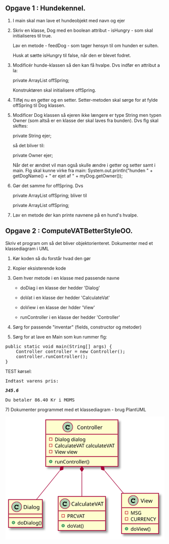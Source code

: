 ## Opgave 1 : Hundekennel.
1) I main skal man lave et hundeobjekt med navn og ejer
2) Skriv en klasse, Dog med en boolean attribut - isHungry - som skal initialiseres til true.
   
   Lav en metode - feedDog - som tager hensyn til om hunden er sulten.
   
   Husk at sætte isHungry til false, når den er blevet fodret.
3) Modificér hunde-klassen så den kan få hvalpe. Dvs indfør en attribut a la:
   
   private ArrayList<String> offSpring;
   
   Konstruktøren skal initialisere offSpring.
4) Tilføj nu en getter og en setter. Setter-metoden skal sørge for at fylde
   offSpring til Dog klassen.
5) Modificer  Dog klassen så ejeren ikke længere er type String men typen Owner
   (som altså er en klasse der skal laves fra bunden). Dvs flg skal skiftes:
   
   private String ejer;
   
   så det bliver til:
   
   private Owner ejer;
   
   Når det er ændret vil man også skulle ændre i getter og setter samt i main.
   Flg skal kunne virke fra main:
   System.out.println("hunden " + getDogName() + " er ejet af " + myDog.getOwner());
6) Gør det samme for offSpring. Dvs
   
   private ArrayList<String> offSpring; bliver til
   
   private ArrayList <Dog> offSpring;
7) Lav en metode der kan printe navnene på en hund's hvalpe.
## Opgave 2 : ComputeVATBetterStyleOO.
Skriv et program om så det bliver objektorienteret. Dokumenter med et klassediagram i UML
1) Kør koden så du forstår hvad den gør
2) Kopier eksisterende kode
3) Gem hver metode i en klasse med passende navne
   
   - doDiag i en klasse der hedder 'Dialog'
   
   - doVat i en klasse der hedder 'CalculateVat'
   
   - doView i en klasse der hdder 'View'
   
   - runController i en klasse der hedder 'Controller'
4) Sørg for passende "inventar" (fields, constructor og metoder)
5) Sørg for at lave en Main som kun rummer flg:

<pre>
public static void main(String[] args) {
    Controller controller = new Controller();
    controller.runController();
}
</pre>
TEST kørsel:

<samp>

Indtast varens pris:

***345.6***

Du betaler 86.40 Kr i MOMS

</samp>
7) Dokumenter programmet med et klassediagram - brug PlantUML

![Klasse diagram](./src/Task2/klassediagram.svg)